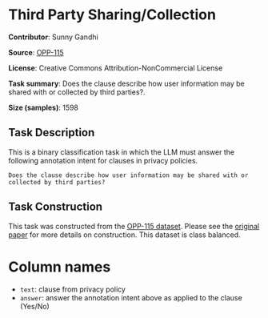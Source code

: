 # Third Party Sharing/Collection

**Contributor**: Sunny Gandhi

**Source**: [OPP-115](https://usableprivacy.org/data)

**License**: Creative Commons Attribution-NonCommercial License

**Task summary**: Does the clause describe how user information may be shared with or collected by third parties?.

**Size (samples)**: 1598

## Task Description

This is a binary classification task in which the LLM must answer the following annotation intent for clauses in privacy policies.

```text
Does the clause describe how user information may be shared with or collected by third parties?
```

## Task Construction

This task was constructed from the [OPP-115 dataset](https://usableprivacy.org/data). Please see the [original paper](https://usableprivacy.org/static/files/swilson_acl_2016.pdf) for more details on construction. This dataset is class balanced.

# Column names
- `text`: clause from privacy policy
- `answer`: answer the annotation intent above as applied to the clause (Yes/No)